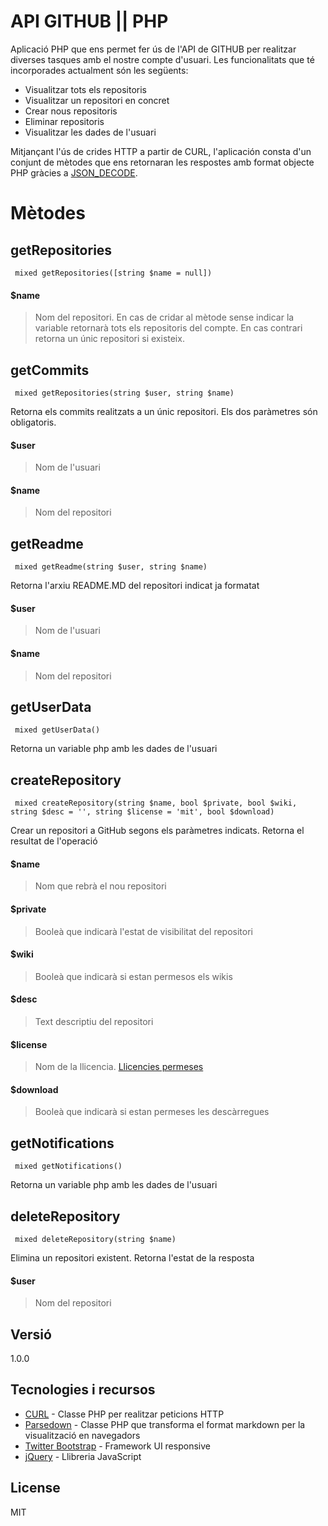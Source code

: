 # API GITHUB || PHP

Aplicació PHP que ens permet fer ús de l'API de GITHUB per realitzar diverses tasques amb el nostre compte d'usuari. Les funcionalitats que té incorporades actualment són les següents:

  - Visualitzar tots els repositoris
  - Visualitzar un repositori en concret
  - Crear nous repositoris
  - Eliminar repositoris
  - Visualitzar les dades de l'usuari


Mitjançant l'ús de crides HTTP a partir de CURL, l'aplicación consta d'un conjunt de mètodes que ens retornaran les respostes amb format objecte PHP gràcies a [JSON_DECODE].
# Mètodes
## getRepositories
```
 mixed getRepositories([string $name = null])
````
#### $name
> Nom del repositori. En cas de cridar al mètode sense indicar la variable retornarà tots els repositoris del compte. En cas contrari retorna un únic repositori si existeix.

## getCommits
````
 mixed getRepositories(string $user, string $name)
````
Retorna els commits realitzats a un únic repositori.
Els dos paràmetres són obligatoris.
#### $user
> Nom de l'usuari

#### $name
> Nom del  repositori

## getReadme
````
 mixed getReadme(string $user, string $name)
````
Retorna l'arxiu README.MD del repositori indicat ja formatat
#### $user
> Nom de l'usuari

#### $name
> Nom del repositori

## getUserData
````
 mixed getUserData()
````
Retorna un variable php amb les dades de l'usuari

## createRepository
````
 mixed createRepository(string $name, bool $private, bool $wiki, string $desc = '', string $license = 'mit', bool $download)
````
Crear un repositori a GitHub segons els paràmetres indicats. Retorna el resultat de l'operació
#### $name
> Nom que rebrà el nou repositori

#### $private
> Booleà que indicarà l'estat de visibilitat del repositori

#### $wiki
> Booleà que indicarà si estan permesos els wikis

#### $desc
> Text descriptiu del repositori

#### $license
> Nom de la llicencia. [Llicencies permeses]

#### $download
> Booleà que indicarà si estan permeses les descàrregues

## getNotifications
````
 mixed getNotifications()
````
Retorna un variable php amb les dades de l'usuari

## deleteRepository
````
 mixed deleteRepository(string $name)
````
Elimina un repositori existent. Retorna l'estat de la resposta

#### $user
> Nom del repositori

## Versió
1.0.0

## Tecnologies i recursos

* [CURL] - Classe PHP per realitzar peticions HTTP
* [Parsedown] - Classe PHP que transforma el format markdown per la visualització en navegadors
* [Twitter Bootstrap] - Framework UI responsive
* [jQuery] - Llibreria JavaScript

License
----

MIT



   [JSON_DECODE]: <http://php.net/manual/en/function.json-decode.php>
   [Parsedown]: <http://parsedown.org/>
   [CURL]: <http://github.com/>
   [Twitter Bootstrap]: <http://twitter.github.com/bootstrap/>
   [jQuery]: <http://jquery.com>
   [Llicencies permeses]: <https://github.com/github/choosealicense.com/tree/gh-pages/_licenses>
